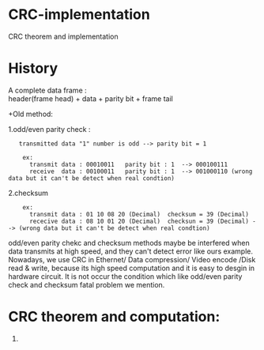# CRC-implementation
CRC theorem and implementation

# History
A complete data frame :  
         header(frame head) + data + parity bit + frame tail
         
+Old method:

  1.odd/even parity check : 
       
       transmitted data "1" number is odd --> parity bit = 1  
       
        ex: 
          transmit data : 00010011   parity bit : 1  --> 000100111
          receive  data : 00100011   parity bit : 1  --> 001000110 (wrong data but it can't be detect when real condtion)
        
  2.checksum  
  
        ex:
          transmit data : 01 10 08 20 (Decimal)  checksum = 39 (Decimal)
          rececive data : 08 10 01 20 (Decimal)  checksun = 39 (Decimal) --> (wrong data but it can't be detect when real condtion)


odd/even parity chekc and checksum methods maybe be interfered when data transmits at high speed, and they can't detect error like ours example.  Nowadays, we use CRC in Ethernet/ Data compression/ Video encode /Disk read & write, because its high speed computation and it is easy to desgin in hardware circuit. It is not occur the condition which like odd/even parity check and checksum fatal problem we mention.

# CRC theorem and computation:
  1. 
